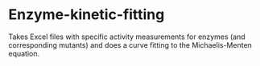 # Enzyme-kinetic-fitting
Takes Excel files with specific activity measurements for enzymes (and corresponding mutants) and does a curve fitting to the Michaelis-Menten equation.
